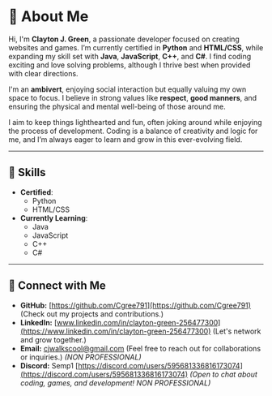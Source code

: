 # 👋 About Me

Hi, I'm **Clayton J. Green**, a passionate developer focused on creating websites and games. I’m currently certified in **Python** and **HTML/CSS**, while expanding my skill set with **Java**, **JavaScript**, **C++**, and **C#**. I find coding exciting and love solving problems, although I thrive best when provided with clear directions.

I'm an **ambivert**, enjoying social interaction but equally valuing my own space to focus. I believe in strong values like **respect**, **good manners**, and ensuring the physical and mental well-being of those around me.

I aim to keep things lighthearted and fun, often joking around while enjoying the process of development. Coding is a balance of creativity and logic for me, and I’m always eager to learn and grow in this ever-evolving field.

---

## 🚀 Skills
- **Certified**: 
  - Python 
  - HTML/CSS
- **Currently Learning**: 
  - Java 
  - JavaScript 
  - C++
  - C#

---

## 🔗 Connect with Me

- **GitHub:** [https://github.com/Cgree791](https://github.com/Cgree791) (Check out my projects and contributions.)
- **LinkedIn:** [www.linkedin.com/in/clayton-green-256477300](https://www.linkedin.com/in/clayton-green-256477300) (Let's network and grow together.)
- **Email:** [cjwalkscool@gmail.com](mailto:cjwalkscool@gmail.com) (Feel free to reach out for collaborations or inquiries.) *(NON PROFESSIONAL)*
- **Discord:** Semp1 [https://discord.com/users/595681336816173074](https://discord.com/users/595681336816173074) *(Open to chat about coding, games, and development! NON PROFESSIONAL)*

